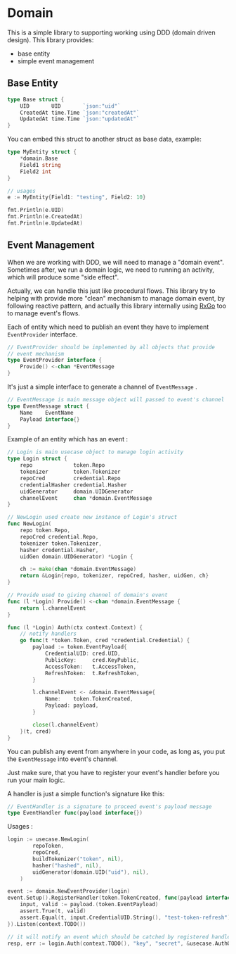 # Domain

This is a simple library to supporting working using DDD (domain driven design).  This library provides:

- base entity
- simple event management

## Base Entity

```go
type Base struct {
	UID       UID       `json:"uid"`
	CreatedAt time.Time `json:"createdAt"`
	UpdatedAt time.Time `json:"updatedAt"`
}
```

You can embed this struct to another struct as base data, example:

```go
type MyEntity struct {
    *domain.Base
    Field1 string
    Field2 int
}

// usages
e := MyEntity{Field1: "testing", Field2: 10}

fmt.Println(e.UID)
fmt.Println(e.CreatedAt)
fmt.Println(e.UpdatedAt)
```

## Event Management

When we are working with DDD, we will need to manage a "domain event".  Sometimes after, we run a domain logic, we need to running an activity, which will produce some "side effect".

Actually, we can handle this just like procedural flows.  This library try to helping with provide more "clean" mechanism to manage domain event, by following reactive pattern, and actually this library internally using [RxGo](https://github.com/ReactiveX/RxGo) too to manage event's flows.

Each of entity which need to publish an event they have to implement `EventProvider` interface.

```go
// EventProvider should be implemented by all objects that provide
// event mechanism
type EventProvider interface {
	Provide() <-chan *EventMessage
}
```

It's just a simple interface to generate a channel of `EventMessage` .

```go
// EventMessage is main message object will passed to event's channel
type EventMessage struct {
	Name    EventName
	Payload interface{}
}
```

Example of an entity which has an event :

```go
// Login is main usecase object to manage login activity
type Login struct {
	repo             token.Repo
	tokenizer        token.Tokenizer
	repoCred         credential.Repo
	credentialHasher credential.Hasher
	uidGenerator     domain.UIDGenerator
	channelEvent     chan *domain.EventMessage
}

// NewLogin used create new instance of Login's struct
func NewLogin(
	repo token.Repo,
	repoCred credential.Repo,
	tokenizer token.Tokenizer,
	hasher credential.Hasher,
	uidGen domain.UIDGenerator) *Login {

	ch := make(chan *domain.EventMessage)
	return &Login{repo, tokenizer, repoCred, hasher, uidGen, ch}
}

// Provide used to giving channel of domain's event
func (l *Login) Provide() <-chan *domain.EventMessage {
	return l.channelEvent
}

func (l *Login) Auth(ctx context.Context) {
    // notify handlers
	go func(t *token.Token, cred *credential.Credential) {
		payload := token.EventPayload{
			CredentialUID: cred.UID,
			PublicKey:     cred.KeyPublic,
			AccessToken:   t.AccessToken,
			RefreshToken:  t.RefreshToken,
		}

		l.channelEvent <- &domain.EventMessage{
			Name:    token.TokenCreated,
			Payload: payload,
		}

		close(l.channelEvent)
	}(t, cred)
}
```

You can publish any event from anywhere in your code, as long as, you put the `EventMessage` into event's channel.

Just make sure, that you have to register your event's handler before you run your main logic.

A handler is just a simple function's signature like this:

```go
// EventHandler is a signature to proceed event's payload message
type EventHandler func(payload interface{})
```

Usages :

```go
login := usecase.NewLogin(
		repoToken,
		repoCred,
		buildTokenizer("token", nil),
		hasher("hashed", nil),
		uidGenerator(domain.UID("uid"), nil),
	)

event := domain.NewEventProvider(login)
event.Setup().RegisterHandler(token.TokenCreated, func(payload interface{}) {
    input, valid := payload.(token.EventPayload)
    assert.True(t, valid)
    assert.Equal(t, input.CredentialUID.String(), "test-token-refresh")
}).Listen(context.TODO())

// it will notify an event which should be catched by registered handler
resp, err := login.Auth(context.TODO(), "key", "secret", &usecase.AuthOption{})
```
